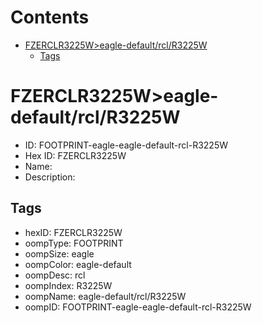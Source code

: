 



Contents
========

* [FZERCLR3225W>eagle-default/rcl/R3225W](#fzerclr3225weagle-defaultrclr3225w)
	* [Tags](#tags)

# FZERCLR3225W>eagle-default/rcl/R3225W

- ID: FOOTPRINT-eagle-eagle-default-rcl-R3225W
- Hex ID: FZERCLR3225W
- Name: 
- Description: 

## Tags

- hexID: FZERCLR3225W
- oompType: FOOTPRINT
- oompSize: eagle
- oompColor: eagle-default
- oompDesc: rcl
- oompIndex: R3225W
- oompName: eagle-default/rcl/R3225W
- oompID: FOOTPRINT-eagle-eagle-default-rcl-R3225W
